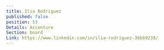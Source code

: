 ```yaml
---
title: Ilia Rodriguez
published: false
position: 53
Details: Accenture
Section: board
Link: https://www.linkedin.com/in/ilia-rodriguez-3bbb9238/
---
```



